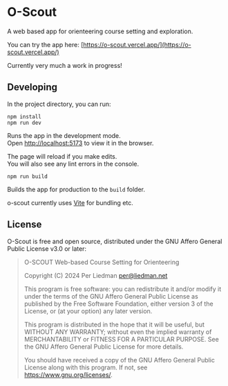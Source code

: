 # O-Scout

A web based app for orienteering course setting and exploration.

You can try the app here: [https://o-scout.vercel.app/](https://o-scout.vercel.app/)

Currently very much a work in progress!

## Developing

In the project directory, you can run:

```
npm install
npm run dev
```

Runs the app in the development mode.\
Open [http://localhost:5173](http://localhost:5173) to view it in the browser.

The page will reload if you make edits.\
You will also see any lint errors in the console.

```
npm run build
```

Builds the app for production to the `build` folder.

o-scout currently uses [Vite](https://vite.dev/) for bundling etc.

## License

O-Scout is free and open source, distributed under the GNU Affero General Public License v3.0 or later:

> O-SCOUT
> Web-based Course Setting for Orienteering
>
> Copyright (C) 2024 Per Liedman <per@liedman.net>
>
> This program is free software: you can redistribute it and/or modify
> it under the terms of the GNU Affero General Public License as published
> by the Free Software Foundation, either version 3 of the License, or
> (at your option) any later version.
>
> This program is distributed in the hope that it will be useful,
> but WITHOUT ANY WARRANTY; without even the implied warranty of
> MERCHANTABILITY or FITNESS FOR A PARTICULAR PURPOSE. See the
> GNU Affero General Public License for more details.
>
> You should have received a copy of the GNU Affero General Public License
> along with this program. If not, see <https://www.gnu.org/licenses/>.
